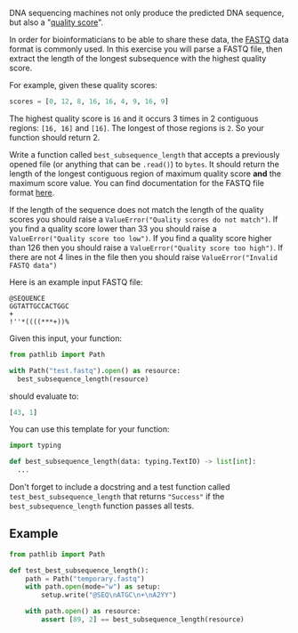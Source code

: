 DNA sequencing machines not only produce the predicted DNA
sequence, but also a "[quality score](https://en.wikipedia.org/wiki/Phred_quality_score)".

In order for bioinformaticians to be able to share these data, the
[FASTQ](https://en.wikipedia.org/wiki/FASTQ_format) data format is commonly used. In this exercise you will parse a FASTQ file, then
extract the length of the longest subsequence with the highest 
quality score.

For example, given these quality scores:

```python
scores = [0, 12, 8, 16, 16, 4, 9, 16, 9]
```

The highest quality score is `16` and it occurs 3 times in 2 contiguous regions: `[16, 16]` and `[16]`. The longest of those regions is `2`. So your function should return 2.

Write a function called `best_subsequence_length` that accepts a
previously opened file (or anything that can be `.read()`) to
`bytes`. It should return the length of the longest contiguous region of maximum
quality score **and** the maximum score value. You can find documentation for
the FASTQ file format [here](https://en.wikipedia.org/wiki/FASTQ_format).

If the length of the sequence does not match the length of the quality scores
you should raise a `ValueError("Quality scores do not match")`. If you find a
quality score lower than 33 you should raise a `ValueError("Quality score too low")`. If you find a quality score higher than 126 then you should raise a
`ValueError("Quality score too high")`. If there are not 4 lines in the file
then you should raise `ValueError("Invalid FASTQ data")`

Here is an example input FASTQ file:

```
@SEQUENCE
GGTATTGCCACTGGC
+
!''*((((***+))%
```

Given this input, your function:

```python
from pathlib import Path

with Path("test.fastq").open() as resource:
  best_subsequence_length(resource)
```

should evaluate to:
```python
[43, 1]
```

You can use this template for your function:

```python
import typing

def best_subsequence_length(data: typing.TextIO) -> list[int]:
  ...
```

Don't forget to include a docstring and a test function
called `test_best_subsequence_length` that returns `"Success"` if the `best_subsequence_length` function passes all tests.

## Example

```python
from pathlib import Path

def test_best_subsequence_length():
    path = Path("temporary.fastq")
    with path.open(mode="w") as setup:
        setup.write("@SEQ\nATGC\n+\nA2YY")

    with path.open() as resource:
        assert [89, 2] == best_subsequence_length(resource)
```
